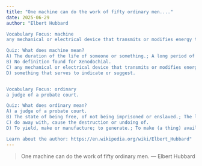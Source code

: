 ```yaml
---
title: "One machine can do the work of fifty ordinary men...."
date: 2025-06-29
author: "Elbert Hubbard

Vocabulary Focus: machine
any mechanical or electrical device that transmits or modifies energy to perform or assist in the performance of human tasks.

Quiz: What does machine mean?
A) The duration of the life of someone or something.; A long period of time.
B) No definition found for Xenodochial.
C) any mechanical or electrical device that transmits or modifies energy to perform or assist in the performance of human tasks.
D) something that serves to indicate or suggest.


Vocabulary Focus: ordinary
a judge of a probate court.

Quiz: What does ordinary mean?
A) a judge of a probate court.
B) The state of being free, of not being imprisoned or enslaved.; The lack of a specific constraint, or of constraints in general; a state of being free, unconstrained.
C) do away with, cause the destruction or undoing of.
D) To yield, make or manufacture; to generate.; To make (a thing) available to a person, an authority, etc.; to provide for inspection.

Learn about the author: https://en.wikipedia.org/wiki/Elbert_Hubbard"
---
```


> One machine can do the work of fifty ordinary men. — Elbert Hubbard
